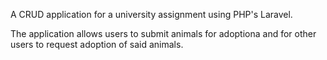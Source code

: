A CRUD application for a university assignment using PHP's Laravel. 

The application allows users to submit animals for adoptiona and for other users to request adoption of said animals.
